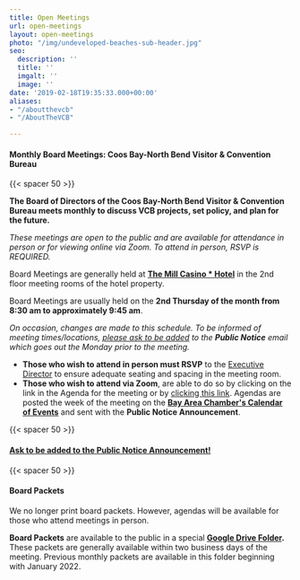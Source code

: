 ```yaml
---
title: Open Meetings
url: open-meetings
layout: open-meetings
photo: "/img/undeveloped-beaches-sub-header.jpg"
seo:
  description: ''
  title: ''
  imgalt: ''
  image: ''
date: '2019-02-18T19:35:33.000+00:00'
aliases:
- "/aboutthevcb"
- "/AboutTheVCB"

---
```

#### **Monthly Board Meetings: Coos Bay-North Bend Visitor & Convention Bureau**

{{< spacer 50 >}}

**The Board of Directors of the Coos Bay-North Bend Visitor & Convention Bureau meets monthly to discuss VCB projects, set policy, and plan for the future.**

_These meetings are open to the public and are available for attendance in person or for viewing online via Zoom. To attend in person, RSVP is REQUIRED._

Board Meetings are generally held at  [**The Mill Casino * Hotel**](https://www.themillcasino.com/) in the 2nd floor meeting rooms of the hotel property.

Board Meetings are usually held on the **2nd Thursday of the month from 8:30 am to approximately 9:45 am**.

_On occasion, changes are made to this schedule. To be informed of meeting times/locations, [please ask to be added](mailto:janice@oregonsadventurecoast.com) to the **Public Notice** email which goes out the Monday prior to the meeting._

* **Those who wish to attend in person must RSVP** to the [Executive Director](mailto:janice@oregonsadventurecoast.com) to ensure adequate seating and spacing in the meeting room.
* **Those who wish to attend via Zoom**, are able to do so by clicking on the link in the Agenda for the meeting or by [clicking this link](https://us02web.zoom.us/j/81105093209?pwd=ZTFobnJYWFV0UWdvaXJETktBSmNyZz09). Agendas are posted the week of the meeting on the [**Bay Area Chamber's Calendar of Events**](https://coosbaynorthbendcharlestonchamber.com/events/) and sent with the **Public Notice Announcement**.

{{< spacer 50 >}}

#### [Ask to be added to the Public Notice Announcement!](mailto:janice@oregonsadventurecoast.com "Add me to the Public Notice Announcement")

{{< spacer 50 >}}

#### Board Packets

We no longer print board packets. However, agendas will be available for those who attend meetings in person.

**Board Packets** are available to the public in a special [**Google Drive Folder**](https://drive.google.com/drive/folders/1OZvnu7mJjgkQspZnEG-Ab3wPahsx0O-Q?usp=sharing)**.** These packets are generally available within two business days of the meeting. Previous monthly packets are available in this folder beginning with January 2022.
